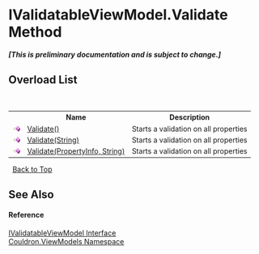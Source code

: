 # IValidatableViewModel.Validate Method 
 _**\[This is preliminary documentation and is subject to change.\]**_


## Overload List
&nbsp;<table><tr><th></th><th>Name</th><th>Description</th></tr><tr><td>![Public method](media/pubmethod.gif "Public method")</td><td><a href="M_Couldron_ViewModels_IValidatableViewModel_Validate">Validate()</a></td><td>
Starts a validation on all properties</td></tr><tr><td>![Public method](media/pubmethod.gif "Public method")</td><td><a href="M_Couldron_ViewModels_IValidatableViewModel_Validate_2">Validate(String)</a></td><td>
Starts a validation on all properties</td></tr><tr><td>![Public method](media/pubmethod.gif "Public method")</td><td><a href="M_Couldron_ViewModels_IValidatableViewModel_Validate_1">Validate(PropertyInfo, String)</a></td><td>
Starts a validation on all properties</td></tr></table>&nbsp;
<a href="#ivalidatableviewmodel.validate-method">Back to Top</a>

## See Also


#### Reference
<a href="T_Couldron_ViewModels_IValidatableViewModel">IValidatableViewModel Interface</a><br /><a href="N_Couldron_ViewModels">Couldron.ViewModels Namespace</a><br />